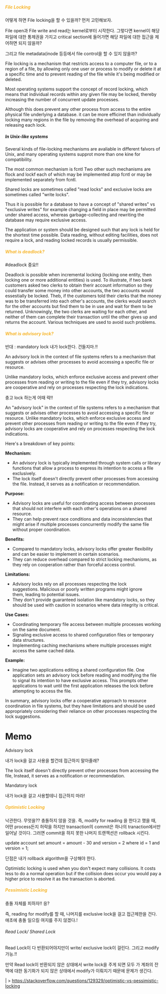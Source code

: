 
##### <span style='color:#f7b731'>File Locking</span>

어떻게 하면 File locking을 할 수 있을까?
먼저 고민해보자.

File open과 File write and read는 kernel로부터 시작한다. 
그렇다면 kernel이 해당 파일에 대한 통제권을 가지고 critical section에 들어가면 해당 파일에 대한 접근을 제어하면 되지 않을까?

그리고 file metadata(inode 등등에서 file control을 할 수 있지 않을까?

File locking is a mechanism that restricts access to a computer file, or to a region of a file, by allowing only one user or process to modify or delete it at a specific time and to prevent reading of the file while it's being modified or deleted.

Most operating systems support the concept of record locking, which means that individual records within any given file may be locked, thereby increasing the number of concurrent update processes. 

Although this does prevent any other process from access to the entire physical file underlying a database. it can be more efficinet than individually locking many regions in the file by removing the overhead of acquiring and releasing each lock.

##### In Unix-like systems

Several kinds of file-locking mechanisms are avaliable in different falvors of Unix, and many operating systems supprot more than one kine for compatibility.

The most common mechanism is fcntl Two other such mechanisms are flock and lockf each of which may be implemented atop fcntl or may be implemented separately from fcntl.

Shared locks are sometimes called "read locks" and exclusive locks are sometimes called "write locks".

Thus it is possible for a database to have a concept of "shared writes" vs "exclusive writes" for example changing a field in place may be permitted under shared access, whereas garbage-collecting and rewriting the database may require exclusive access.

The application or system should be designed such that any lock is held for the shortest time possible. Data reading, without editing facilities, does not require a lock, and reading locked records is usually permissible.


##### <span style='color:#f7b731'>What is deadlock?</span>
#deadlock
중요!!

Deadlock is possible when incremental locking (locking one entity, then locking one or more additional entities) is used. To illustrate, if two bank customers asked two clerks to obtain therir account information so they could transfer some money into other accounts, the two accounts would essestially be locked. Theb, if the customers told their clerks that the money was to be transferred into each other's accounts, the clerks would search for the other accounts but find them to be in use and wait for them to be returned. Unknowingly, the two clerks are waiting for each other, and neither of them can complete their transaction until the other gives up and returns the account. Various techniques are used to avoid such problems.

##### <span style='color:#f7b731'>What is advisory lock?</span>
반대 : mandatory lock
내가 lock한다. 건들지마.!!

An advisory lock in the context of file systems refers to a mechanism that suggests or advises other processes to avoid accessing a specific file or resource.

Unlike mandatory locks, which enforce exclusive access and prevent other processes from reading or writing to the file even if they try, advisory locks are cooperative and rely on processes respecting the lock indications.

충고 lock 하는게 어때 락!!
  
An "advisory lock" in the context of file systems refers to a mechanism that suggests or advises other processes to avoid accessing a specific file or resource. Unlike mandatory locks, which enforce exclusive access and prevent other processes from reading or writing to the file even if they try, advisory locks are cooperative and rely on processes respecting the lock indications.

Here's a breakdown of key points:

**Mechanism:**

- An advisory lock is typically implemented through system calls or library functions that allow a process to express its intention to access a file exclusively.
- The lock itself doesn't directly prevent other processes from accessing the file. Instead, it serves as a notification or recommendation.

**Purpose:**

- Advisory locks are useful for coordinating access between processes that should not interfere with each other's operations on a shared resource.
- They can help prevent race conditions and data inconsistencies that might arise if multiple processes concurrently modify the same file without proper coordination.

**Benefits:**

- Compared to mandatory locks, advisory locks offer greater flexibility and can be easier to implement in certain scenarios.
- They can reduce overhead compared to strict locking mechanisms, as they rely on cooperation rather than forceful access control.

**Limitations:**

- Advisory locks rely on all processes respecting the lock suggestions. Malicious or poorly written programs might ignore them, leading to potential issues.
- They don't provide guaranteed isolation like mandatory locks, so they should be used with caution in scenarios where data integrity is critical.

**Use Cases:**

- Coordinating temporary file access between multiple processes working on the same document.
- Signaling exclusive access to shared configuration files or temporary data structures.
- Implementing caching mechanisms where multiple processes might access the same cached data.

**Example:**

- Imagine two applications editing a shared configuration file. One application sets an advisory lock before reading and modifying the file to signal its intention to have exclusive access. This prompts other applications to wait until the first application releases the lock before attempting to access the file.

In summary, advisory locks offer a cooperative approach to resource coordination in file systems, but they have limitations and should be used appropriately considering their reliance on other processes respecting the lock suggestions.



# Memo

Advisory lock

내가 lock을 걸고 사용을 할건데 접근하지 말아줄래?

The lock itself doesn't directly prevent other processes from accessing the file, Instead, it serves as a notification or recommendation.

Mandatory lock

내가 lock을 걸고 사용할테니 접근하지 마라!



##### <span style='color:#f7b731'>Optimistic Locking</span>

낙관한다. 무엇을?? 충돌하지 않을 것을.
즉, modify for reading 을 한다고 했을 때, 어떤 process든지 허락을 하지만 transaction의 commit은 하나의 tranaction에서만 일어날 것이다. 그러면 commit을 하지 못한 나머지 트랜잭션은 rollback 시킨다.

update account 
set amount = amount - 30 
and version = 2
where id = 1 and version = 1;

단점은 내가 rollback algorithm을 구상해야 한다.

Optimistic locking is used when you don't expect many collisions. It costs less to do a normal operation but if the collision does occur you would pay a higher price to resolve it as the transaction is aborted. 
##### <span style='color:#f7b731'>Pessimistic Locking</span>

충돌 자체를 피하자!! 응?

즉, reading for modify를 할 때, 나머지를 exclusive lock을 걸고 접근제한을 건다. 애초에 충돌 일으킬 여지를 주지 않겠다.!

###### Read Lock/ Shared Lock

Read Lock이 다 반환되어야지만이 write/ exclusive lock이 걸린다. 그리고 modify 가능.!!

만약 Read lock이 반환되지 않은 상태에서 write lock을 주게 되면 모두 가 계좌의 잔액에 대한 동기화가 되지 않은 상태에서 modify가 이뤄지기 때문에 문제가 생긴다.

| > https://stackoverflow.com/questions/129329/optimistic-vs-pessimistic-locking
